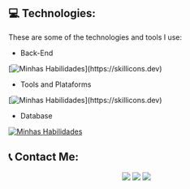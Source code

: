 ## :computer: Technologies:

These are some of the technologies and tools I use:

- Back-End

[![Minhas Habilidades](https://skillicons.dev/icons?i=java,python,dotnet,)](https://skillicons.dev) 

- Tools and Plataforms

[![Minhas Habilidades](https://skillicons.dev/icons?i=pycharm,vscode,)](https://skillicons.dev)

- Database

[![Minhas Habilidades](https://skillicons.dev/icons?i=mysql,sqlite)](https://skillicons.dev)

## 📞 Contact Me:
<div align="center"> 
  <a href="https://api.whatsapp.com/send/?phone=%2B5511978470917&text&app_absent=0" target="_blank"><img src="https://img.shields.io/badge/WhatsApp-25D366?style=for-the-badge&logo=whatsapp&logoColor=white" target="_blank"></a>
  <a href = "mailto:lukasserete@gmail.com"><img src="https://img.shields.io/badge/-Gmail-%23333?style=for-the-badge&logo=gmail&logoColor=white" target="_blank"></a>
  <a href="https://www.linkedin.com/in/lucasserete/" target="_blank"><img src="https://img.shields.io/badge/-LinkedIn-%230077B5?style=for-the-badge&logo=linkedin&logoColor=white" target="_blank"></a>   
</div>
